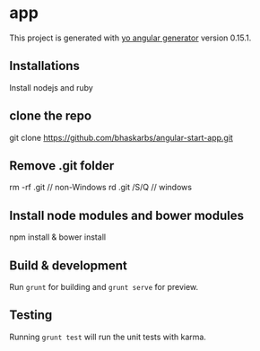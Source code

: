 # app

This project is generated with [yo angular generator](https://github.com/yeoman/generator-angular)
version 0.15.1.

## Installations

Install nodejs and ruby

## clone the repo

git clone https://github.com/bhaskarbs/angular-start-app.git

## Remove .git folder

rm -rf .git  // non-Windows
rd .git /S/Q // windows

## Install node modules and bower modules

npm install & bower install

## Build & development

Run `grunt` for building and `grunt serve` for preview.

## Testing

Running `grunt test` will run the unit tests with karma.
